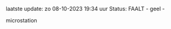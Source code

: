 laatste update: 
zo 08-10-2023 19:34   uur 
Status: FAALT - geel - 
<div class="service Y">microstation</div>